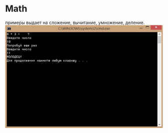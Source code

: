 # Math
примеры выдает на сложение, вычитание, умножение, деление.
![alt text](https://github.com/darya3d/Math/blob/main/math.JPG)
